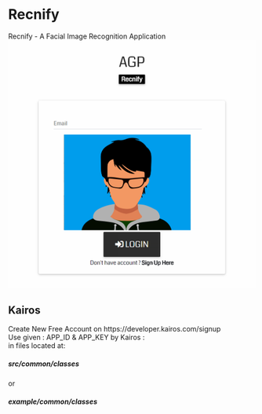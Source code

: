 # Recnify
Recnify - A Facial Image Recognition Application
![alt text](https://github.com/adi987123/Recnify/blob/master/images/git-main.jpg)

<h2>Kairos</h2>
Create New Free Account on https://developer.kairos.com/signup<br>
Use given : APP_ID & APP_KEY by Kairos :<br>
in files located at:<h5>src/common/classes</h5>
or<h5>example/common/classes</h5>
